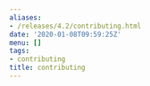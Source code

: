 ```yaml
---
aliases:
- /releases/4.2/contributing.html
date: '2020-01-08T09:59:25Z'
menu: []
tags:
- contributing
title: contributing
---
```



